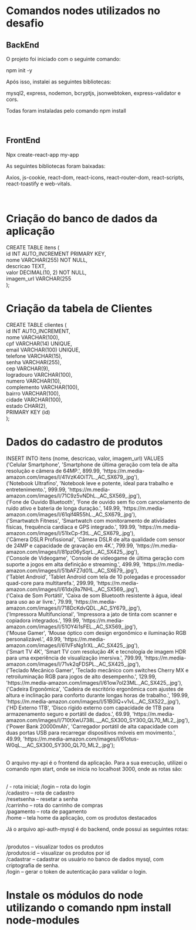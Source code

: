 <h1>Comandos nodes utilizados no desafio</h1>
<h2>BackEnd</h2>
<p>O projeto foi iniciado com o seguinte comando: </p>
<p>npm init -y</p>
<p>Após isso, instalei as seguintes bibliotecas: 
<p>mysql2, express, nodemon, bcryptjs, jsonwebtoken, express-validator e cors. </p>
<p>Todas foram instaladas pelo comando npm install</p></br>
<h2>FrontEnd</h2>
<p>Npx create-react-app my-app</p>
<p>As seguintes bibliotecas foram baixadas: </p>
<p>Axios, js-cookie, react-dom, react-icons, react-router-dom, react-scripts, react-toastify e web-vitals. </p></br>
<h1>Criação do banco de dados da aplicação</h1>
CREATE TABLE itens (</br>
    id INT AUTO_INCREMENT PRIMARY KEY,</br>
    nome VARCHAR(255) NOT NULL,</br>
    descricao TEXT,</br>
    valor DECIMAL(10, 2) NOT NULL,</br>
    imagem_url VARCHAR(255</br>
);</br>

<h1>Criação da tabela de Clientes</h1>
CREATE TABLE clientes (</br>
    id INT AUTO_INCREMENT,</br>
    nome VARCHAR(100),</br>
    cpf VARCHAR(14) UNIQUE,</br>
    email VARCHAR(100) UNIQUE,</br>
    telefone VARCHAR(15),</br>
    senha VARCHAR(255),</br>
    cep VARCHAR(9),</br>
    logradouro VARCHAR(100),</br>
    numero VARCHAR(10),</br>
    complemento VARCHAR(100),</br>
    bairro VARCHAR(100),</br>
    cidade VARCHAR(100),</br>
    estado CHAR(2),</br>
    PRIMARY KEY (id)</br>
);</br>

<h1>Dados do cadastro de produtos</h1>
INSERT INTO itens (nome, descricao, valor, imagem_url) VALUES</br>
('Celular Smartphone', 'Smartphone de última geração com tela de alta resolução e câmera de 64MP.', 899.99, 'https://m.media-amazon.com/images/I/41VzK4OiT7L._AC_SX679_.jpg'),</br>
('Notebook Ultrafino', 'Notebook leve e potente, ideal para trabalho e entretenimento.', 999.99, 'https://m.media-amazon.com/images/I/71C9z5vNDhL._AC_SX569_.jpg'),</br>
('Fone de Ouvido Bluetooth', 'Fone de ouvido sem fio com cancelamento de ruído ativo e bateria de longa duração.', 149.99, 'https://m.media-amazon.com/images/I/61qif4R55hL._AC_SX679_.jpg'),</br>
('Smartwatch Fitness', 'Smartwatch com monitoramento de atividades físicas, frequência cardíaca e GPS integrado.', 199.99, 'https://m.media-amazon.com/images/I/51IxCp-f3tL._AC_SX679_.jpg'),</br>
('Câmera DSLR Profissional', 'Câmera DSLR de alta qualidade com sensor de 24MP e capacidade de gravação em 4K.', 799.99, 'https://m.media-amazon.com/images/I/81pz06ySqrL._AC_SX425_.jpg'),</br>
('Console de Videogame', 'Console de videogame de última geração com suporte a jogos em alta definição e streaming.', 499.99, 'https://m.media-amazon.com/images/I/51bAFZ7d01L._AC_SX679_.jpg'),</br>
('Tablet Android', 'Tablet Android com tela de 10 polegadas e processador quad-core para multitarefa.', 299.99, 'https://m.media-amazon.com/images/I/61dxj9a7NHL._AC_SX569_.jpg'),</br>
('Caixa de Som Portátil', 'Caixa de som Bluetooth resistente à água, ideal para uso ao ar livre.', 79.99, 'https://m.media-amazon.com/images/I/718DcKdvQDL._AC_SY679_.jpg'),</br>
('Impressora Multifuncional', 'Impressora a jato de tinta com scanner e copiadora integrados.', 199.99, 'https://m.media-amazon.com/images/I/51OY4i1sFEL._AC_SX569_.jpg'),</br>
('Mouse Gamer', 'Mouse óptico com design ergonômico e iluminação RGB personalizável.', 49.99, 'https://m.media-amazon.com/images/I/61VFsNg1rXL._AC_SX425_.jpg'),</br>
('Smart TV 4K', 'Smart TV com resolução 4K e tecnologia de imagem HDR para uma experiência de visualização imersiva.', 799.99, 'https://m.media-amazon.com/images/I/71vk2qFDSPL._AC_SX425_.jpg'),</br>
('Teclado Mecânico Gamer', 'Teclado mecânico com switches Cherry MX e retroiluminação RGB para jogos de alto desempenho.', 129.99, 'https://m.media-amazon.com/images/I/61ow7ol23ML._AC_SX425_.jpg'),</br>
('Cadeira Ergonômica', 'Cadeira de escritório ergonômica com ajustes de altura e inclinação para conforto durante longas horas de trabalho.', 199.99, 'https://m.media-amazon.com/images/I/51B0lQ+v1vL._AC_SX522_.jpg'),</br>
('HD Externo 1TB', 'Disco rígido externo com capacidade de 1TB para armazenamento seguro e portátil de dados.', 69.99, 'https://m.media-amazon.com/images/I/710tXwU738L.__AC_SX300_SY300_QL70_ML2_.jpg'),</br>
('Power Bank 20000mAh', 'Carregador portátil de alta capacidade com duas portas USB para recarregar dispositivos móveis em movimento.', 49.99, 'https://m.media-amazon.com/images/I/61otus-W0qL.__AC_SX300_SY300_QL70_ML2_.jpg');</br>
</br>
<p>O arquivo my-api é o frontend da aplicação. Para a sua execução, utilizei o comando npm start, onde se inicia no localhost 3000, onde as rotas são:</p></br>
/ - rota inicial;
/login – rota do login</br>
/cadastro – rota de cadastro</br>
/resetsenha – resetar a senha</br>
/carrinho – rota do carrinho de compras</br>
/pagamento – rota de pagamento</br>
/home – tela home da aplicação, com os produtos destacados</br>

<p>Já o arquivo api-auth-mysql é do backend, onde possui as seguintes rotas:</p></br>
/produtos – visualizar todos os produtos</br>
/produtos:id – visualizar os produtos por id</br>
/cadastrar – cadastrar os usuário no banco de dados mysql, com criptografia de senha.</br>
/login – gerar o token de autenticação para validar o login.</br>

<h1>Instale os módulos do node utilizando o comando npm install node-modules</h1>

